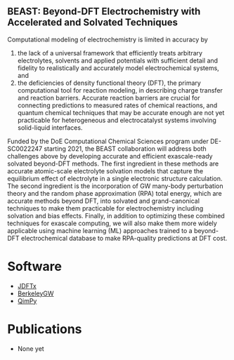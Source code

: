 ## BEAST: Beyond-DFT Electrochemistry with Accelerated and Solvated Techniques

Computational modeling of electrochemistry is limited in accuracy by
1) the lack of a universal framework that efficiently treats arbitrary electrolytes, solvents and applied potentials with sufficient detail and fidelity to realistically and accurately model electrochemical systems, and
2) the deficiencies of density functional theory (DFT), the primary computational tool for reaction modeling, in describing charge transfer and reaction barriers. Accurate reaction barriers are crucial for connecting predictions to measured rates of chemical reactions, and quantum chemical techniques that may be accurate enough are not yet practicable for heterogeneous and electrocatalyst systems involving solid-liquid interfaces.

Funded by the DoE Computational Chemical Sciences program under DE-SC0022247 starting 2021, the BEAST collaboration will address both challenges above by developing accurate and efficient exascale-ready solvated beyond-DFT methods.
The first ingredient in these methods are accurate atomic-scale electrolyte solvation models that capture the equilibrium effect of electrolyte in a single electronic structure calculation.
The second ingredient is the incorporation of GW many-body perturbation theory and the random phase approximation (RPA) total energy, which are accurate methods beyond DFT, into solvated and grand-canonical techniques to make them practicable for electrochemistry including solvation and bias effects.
Finally, in addition to optimizing these combined techniques for exascale computing, we will also make them more widely applicable using machine learning (ML) approaches trained to a beyond-DFT electrochemical database to make RPA-quality predictions at DFT cost.

# Software

+ [JDFTx](http://jdftx.org)
+ [BerkeleyGW](https://berkeleygw.org)
+ [QimPy](https://qimpy.org)

# Publications

+ None yet

